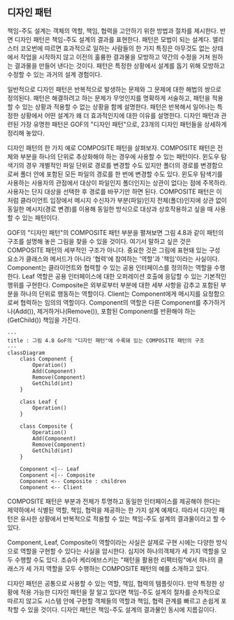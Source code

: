 ## 디자인 패턴
책임-주도 설계는 객체의 역할, 책임, 협력을 고안하기 위한 방법과 절차를 제시한다. 반면 디자인 패턴은 책임-주도 설계의 결과를 표현한다. 패턴은 모법이 되는 설계다. 앨리스터 코오번에 따르면 효과적으로 일하는 사람들의 한 가지 특징은 아무것도 없는 상태에서 작업을 시작하지 않고 이전의 훌륭한 결과물을 모방하고 약간의 수정을 거쳐 원하는 결과물을 만들어 낸다는 것이다. 패턴은 특정한 상황에서 설계를 돕기 위해 모방하고 수정할 수 있는 과거의 설계 경험이다.

일반적으로 디자인 패턴은 반복적으로 발생하는 문제와 그 문제에 대한 해법의 쌍으로 정의된다. 패턴은 해결하려고 하는 문제가 무엇인지를 명확하게 서술하고, 패턴을 적용할 수 있는 상황과 적용할 수 없는 상황을 함께 설명한다. 패턴은 반복해서 일어나는 특정한 상황에서 어떤 설계가 왜 더 효과적인지에 대한 이유를 설명한다. 디자인 패턴과 관련된 가장 유명한 패턴은 GOF의 "디자인 패턴"으로, 23개의 디자인 패턴들을 상세하게 정리해 놓았다.

디자인 패턴의 한 가지 예로 COMPOSITE 패턴을 살펴보자. COMPOSITE 패턴은 전체와 부분을 하나의 단위로 추상화해야 하는 경우에 사용할 수 있는 패턴이다. 윈도우 탐색기의 경우 개별적인 파일 단위로 경로를 변경할 수도 있지만 폴더의 경로를 변경함으로써 폴더 안에 포함된 모든 파일의 경로를 한 번에 변경할 수도 있다. 윈도우 탐색기를 사용하는 사용자의 관점에서 대상이 파일인지 폴더인지는 상관이 없다는 점에 주목하라. 사용자는 단지 대상을 선택한 후 경로를 바꾸기만 하면 된다. COMPOSITE 패턴은 이처럼 클라이언트 입장에서 메시지 수신자가 부분(파일)인지 전체(폴더)인지에 상관 없이 동일한 메시지(경로 변경)를 이용해 동일한 방식으로 대상과 상호작용하고 싶을 때 사용할 수 있는 패턴이다.

GOF의 "디자인 패턴"의 COMPOSITE 패턴 부분을 펼쳐보면 그림 4.8과 같이 패턴의 구조를 설명해 놓은 그림을 찾을 수 있을 것이다. 여기서 말하고 싶은 것은 COMPOSITE 패턴의 세부적인 구조가 아니다. 중요한 것은 그림에 표현돼 있는 구성 요소가 클래스와 메서드가 아니라 '협력'에 참여하는 '역할'과 '책임'이라는 사실이다. Component는 클라이언트와 협력할 수 있는 공용 인터페이스를 정의하는 역할을 수행한다. Leaf 역할은 공용 인터페이스에 대한 오퍼레이션 호출에 응답할 수 있는 기본적인 행위를 구현한다. Composite은 외부로부터 부분에 대한 세부 사항을 감추고 포함된 부분을 하나의 단위로 행동하는 역할이다. Client는 Component에게 메시지를 요청함으로써 협력하는 임의의 역할이다. Component의 역할은 다른 Component를 추가하거나(Add()), 제거하거나(Remove()), 포함된 Component를 반환해야 하는(GetChild()) 책임을 가진다.

```mermaid
---
title : 그림 4.8 GoF의 "디자인 패턴"에 수록돼 있는 COMPOSITE 패턴의 구조
---
classDiagram
	class Component {
		Operation()
		Add(Component)
		Remove(Component)
		GetChild(int)
	}

	class Leaf {
		Operation()
	}

	class Composite {
		Operation()
		Add(Component)
		Remove(Component)
		GetChild(int)
	}

	Component <|-- Leaf
	Component <|-- Composite
	Component <-- Composite : children
	Component <-- Client
```

COMPOSITE 패턴은 부분과 전체가 투명하고 동일한 인터페이스를 제공해야 한다는 제약하에서 식별된 역할, 책임, 협력을 제공하는 한 가지 설계 예제다. 따라서 디자인 패턴은 유사한 상황에서 반복적으로 적용할 수 있는 책임-주도 설계의 결과물이라고 할 수 있다.

Component, Leaf, Composite이 역할이라는 사실은 살제로 구현 시에는 다양한 방식으로 역할을 구현할 수 있다는 사실을 암시한다. 심지어 하나의객체가 세 가지 역할을 모두 수행할 수도 있다. 조슈아 케리에브스키는 "패턴을 활용한 리팩터링"에서 하나의 클래스가 세 가지 역할을 모두 수행하는 COMPOSITE 패턴의 예를 소개하고 있다.

디자인 패턴은 공통으로 사용할 수 있는 역할, 책임, 협력의 템플릿이다. 만약 특정한 상황에 적용 가능한 디자인 패턴을 잘 알고 있다면 책임-주도 설계의 절차를 순차적으로 따르지 않고도 시스템 안에 구현할 객체들의 역할과 책임, 협력 관계를 빠르고 손쉽게 포착할 수 있을 것이다. 디자인 패턴은 책임-주도 설계의 결과물인 동시에 지름길이다.